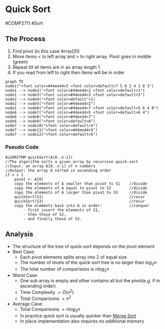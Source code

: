 # Quick Sort
#COMP2711 #Sort
## The Process
1. Find pivot (in this case Array[0])
2. Move items < to left array and > to right array. Pivot goes in middle (green)
3. Repeat till all items are in an array length 1
4. If you read from left to right then items will be in order
```mermaid
graph TD
node1("<font color=#44ee44>3 <font color=default>7 5 6 2 4 1 8 3")
node1 --> node2("<font color=#44ee44>2 <font color=default>1")
node1 --> node3("<font color=#44ee44>3 <font color=default>3")
node2 --> node4("<font color=default">1)
node2 --> node5("<font color=#44ee44>2")
node1 --> node6("<font color=#44ee44>7 <font color=default>5 6 4 8")
node6 --> node7("<font color=#44ee44>5 <font color=default>6 4")
node6 --> node8("<font color=#44ee44>7")
node6 --> node9("<font color=default>8")
node7 --> node10("<font color=default>4")
node7 --> node11("<font color=#44ee44>5")
node7 --> node12("<font color=default>6")
```
### Pseudo Code
```
ALGORITHM quickSort(A[0..n-1])
//The algorithm sorts a given array by recursive quick-sort
//Input: an array A[0..n-1] of n numbers
//Output: the array A sorted in ascending order
if n > 1
	pivot <- A[0]
	copy the elements of A smaller than pivot to S1    //divide
	copy the elements of A equal to pivot to S2        //divide
	copy the elements of A larger than pivot to S3     //divide 
	quickSort(S1)                                      //recur
	quickSort(S3)                                      //recur
	copy the elements back into A in order:            //conquer
		- first insert the elements of S1,
		- then those of S2,
		- and finally those of S3.
```
## Analysis
- The structure of the tree of quick-sort depends on the pivot element
- Best Case: 
	- Each pivot elements splits array into 2 of equal size
	- The number of levels of the quick-sort tree is no larger than $log_2n$
	- The total number of comparisons is $nlog_2n$ 
- Worst Case:
	- One sub array is empty and other contains all but the pivot(e.g. if in ascending order)
	- Time Complexity $= O(n^2)$
	- Total Comparisons $= n^2$
- Average Case:
	- Total Comparisons $= nlog_2n$
	- In practice quick sort is usually quicker than [Merge Sort](Semester3/COMP2711-Algorithms1/Merge%20Sort.md)
	- In place implementation also requires no additional memory
